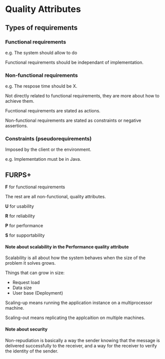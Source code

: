# Quality Attributes

## Types of requirements

### Functional requirements

e.g. The system should allow <User> to do <Something>

Functional requirements should be independant of implementation.

### Non-functional requirements

e.g. The respose time should be X.

Not directly related to functional requirements, they are more about how to
achieve them.

Fucntional requirements are stated as actions.

Non-functional requirements are stated as constraints or negative assertions.

### Constraints (pseudorequirements)

Imposed by the client or the environment.

e.g. Implementation must be in Java.

## FURPS+

**F** for functional requirements

The rest are all non-functional, quality attributes.

**U** for usability

**R** for reliability

**P** for performance

**S** for supportability

#### Note about scalability in the **P**erformance quality attribute

Scalability is all about how the system behaves when the size of the problem it solves grows.

Things that can grow in size:

- Request load
- Data size
- User base (Deployment)

Scaling-up means running the application instance on a multiprocessor machine.

Scaling-out means replicating the applcaition on multiple machines.

#### Note about security

Non-repudiation is basically a way the sender knowing that the message is
delivered successfully to the receiver, and a way for the receiver to verify
the identity of the sender.
